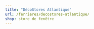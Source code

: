 ```yaml
---
title: "DécoStores Atlantique"
url: /ferrieres/decostores-atlantique/
shop: store de fenêtre
---
```

